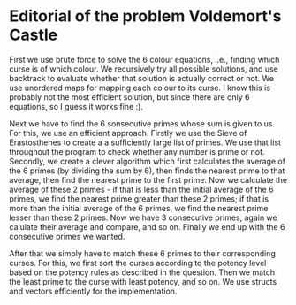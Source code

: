# Editorial of the problem Voldemort's Castle
First we use brute force to solve the 6 colour equations, i.e., finding which curse is of which colour. We recursively try all possible solutions, and use backtrack to evaluate whether that solution is actually correct or not. We use unordered maps for mapping each colour to its curse. I know this is probably not the most efficient solution, but since there are only 6 equations, so I guess it works fine :).


Next we have to find the 6 sonsecutive primes whose sum is given to us. For this, we use an efficient approach. Firstly we use the Sieve of Erastosthenes to create a a sufficiently large list of primes. We use that list throughout the program to check whether any number is prime or not. Secondly, we create a clever algorithm which first calculates the average of the 6 primes (by dividing the sum by 6), then finds the nearest prime to that average, then find the nearest prime to the first prime. Now we calculate the average of these 2 primes - if that is less than the initial average of the 6 primes, we find the nearest prime greater than these 2 primes; if that is more than the initial average of the 6 primes, we find the nearest prime lesser than these 2 primes. Now we have 3 consecutive primes, again we calulate their average and compare, and so on. Finally we end up with the 6 consecutive primes we wanted.


After that we simply have to match these 6 primes to their corresponding curses. For this, we first sort the curses according to the potency level based on the potency rules as described in the question. Then we match the least prime to the curse with least potency, and so on. We use structs and vectors efficiently for the implementation.
